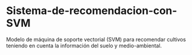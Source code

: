 # Sistema-de-recomendacion-con-SVM
Modelo de máquina de soporte vectorial (SVM) para recomendar cultivos teniendo en cuenta la información del suelo y medio-ambiental.
